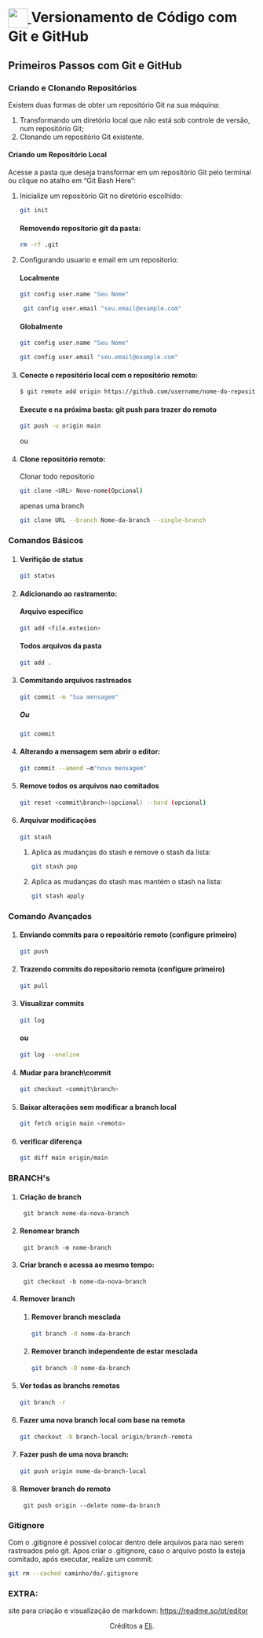 <h1>
    <a href="https://www.dio.me/">
     <img align="center" width="40px" src="https://hermes.digitalinnovation.one/assets/diome/logo-minimized.png">
    </a>
    <span> Versionamento de Código com Git e GitHub</span>
</h1>

## Primeiros Passos com Git e GitHub

### Criando e Clonando Repositórios
Existem duas formas de obter um repositório Git na sua máquina:
1. Transformando um diretório local que não está sob controle de versão, num repositório Git;
2. Clonando um repositório Git existente.

#### Criando um Repositório Local
Acesse a pasta que deseja transformar em um repositório Git  pelo terminal ou clique no atalho em “Git Bash Here”:

1. Inicialize um repositório Git no diretório escolhido:
    ```bash
    git init
    ```
    #### Removendo repositorio git da pasta:
    ```bash
    rm -rf .git
    ```
2. Configurando usuario e email em um repositorio:
    #### Localmente
    ```bash
    git config user.name "Seu Nome"
    ```
    ```bash
     git config user.email "seu.email@example.com"
    ```
    #### Globalmente
    ```bash
    git config user.name "Seu Nome"
    ```
    ```bash
    git config user.email "seu.email@example.com"
    ```

3. #### Conecte o repositório local com o repositório remoto:
    ```bash
    $ git remote add origin https://github.com/username/nome-do-repositorio.git
    ```
    #### Execute e na próxima basta: git push para trazer do remoto
    ```bash
    git push -u origin main
    ```
    ou
4. #### Clone repositório remoto:
    Clonar todo repositorio
    ```bash
    git clone <URL> Novo-nome(Opcional) 
    ```
    apenas uma branch
    ```bash
    git clone URL --branch Nome-da-branch --single-branch
    ```
    
    

### Comandos Básicos

1. #### Verifição de status
    ```bash
    git status
    ```

1. #### Adicionando ao rastramento:
    #### Arquivo especifico
    ```bash
    git add <file.extesion>
    ```
    #### Todos arquivos da pasta
    ```bash
    git add .
    ```

1. #### Commitando arquivos rastreados
    ```bash
    git commit -m "Sua mensagem" 
    ```
    ##### Ou
    ```bash
    git commit 
    ```

1. #### Alterando a mensagem sem abrir o editor:  
    ```bash
    git commit --amend –m"nova mensagem"
    ```
1. #### Remove todos os arquivos nao comitados
    
    ```bash
    git reset <commit\branch>(opcional) --hard (opcional)
    ```
1. #### Arquivar modificações
    ```bash
    git stash
    ```

    1. Aplica as mudanças do stash e remove o stash da lista:
        ```bash
        git stash pop
    2. Aplica as mudanças do stash mas mantém o stash na lista:
        ```bash
        git stash apply
        ```
### Comando Avançados
    
1. #### Enviando commits para o repositório remoto (configure primeiro)
        
    ```bash
    git push
    ```
    
2. #### Trazendo commits do repositorio remota (configure primeiro)
    ```bash
    git pull
    ```

3. #### Visualizar commits
    ```bash
    git log
    ```
    #### ou
    ```bash
    git log --oneline
    ```

4. #### Mudar para branch\commit
    ```bash
    git checkout <commit\branch>
    ```
    
5. #### Baixar alterações sem modificar a branch local
    ```bash
    git fetch origin main <remoto>
    ```

6. #### verificar diferença
    ```bash
    git diff main origin/main
    ```

### BRANCH's

1. #### Criação de branch
        git branch nome-da-nova-branch
    
1. #### Renomear branch
        git branch -m nome-branch

1. #### Criar branch e acessa ao mesmo tempo:
        git checkout -b nome-da-nova-branch

1. #### Remover branch 
    1. #### Remover branch mesclada
        ```bash
        git branch -d nome-da-branch
        ```
    1. #### Remover branch independente de estar mesclada
        ```bash
        git branch -D nome-da-branch
        ```

1. #### Ver todas as branchs remotas
    ```bash        
    git branch -r
    ```

1. #### Fazer uma nova branch local com base na remota
    ```bash        
    git checkout -b branch-local origin/branch-remota
    ```

1. #### Fazer push de uma nova branch:
    ```bash        
    git push origin nome-da-branch-local
    ```

1. #### Remover branch do remoto
        git push origin --delete nome-da-branch
        

### Gitignore
Com o .gitignore é possivel colocar dentro dele arquivos para nao serem rastreados pelo git. Apos criar o .gitignore, caso o arquivo posto la esteja comitado, após executar, realize um commit:
```bash        
git rm --cached caminho/do/.gitignore
```

### EXTRA:
site para criação e visualização de markdown: https://readme.so/pt/editor

<div align="center">Créditos a <a href="https://github.com/elidianaandrade">Eli</a>.</div>